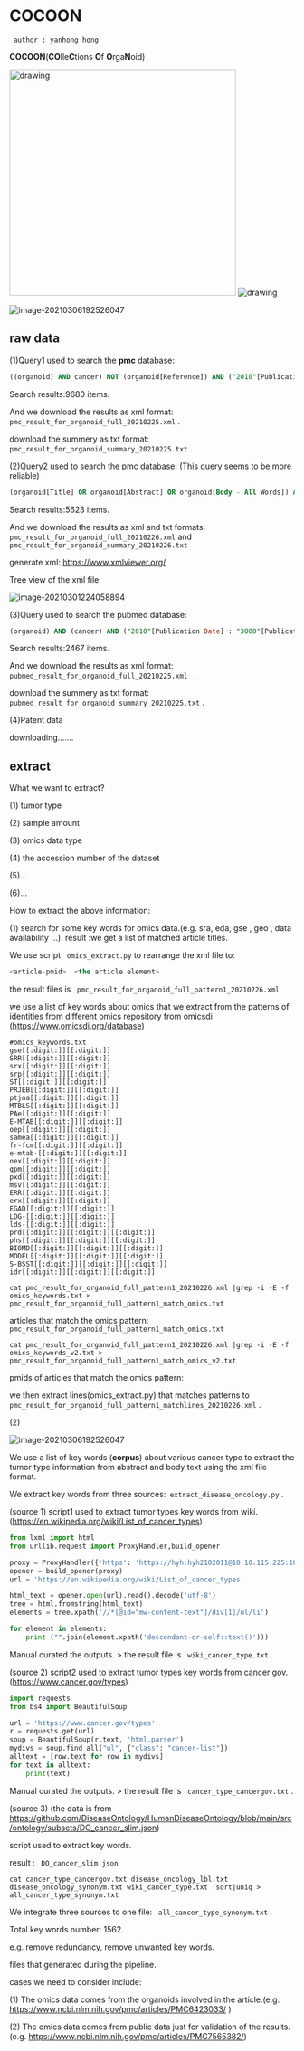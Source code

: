 # COCOON

` author : yanhong hong`

**COCOON**(**CO**lle**C**tions **O**f **O**rga**N**oid)

<img src="./static/cocoon-logo.png" alt="drawing" height="400"/>

<img src="./static/whole_pipe_workflow.PNG" alt="drawing"/>



![image-20210306192526047](./static/cocoon_workflow.svg)

## raw data

(1)Query1 used to search the **pmc** database:

```sql
((organoid) AND cancer) NOT (organoid[Reference]) AND ("2010"[Publication Date] : "3000"[Publication Date]) 
```

Search results:9680 items.

And we download the results as xml format: ` pmc_result_for_organoid_full_20210225.xml` .

download the summery as txt format:` pmc_result_for_organoid_summary_20210225.txt` .



(2)Query2 used to search the pmc database: (This query seems to be more reliable)

```sql
(organoid[Title] OR organoid[Abstract] OR organoid[Body - All Words]) AND (cancer[Title] OR cancer[Abstract] OR cancer[Body - All Words])AND ("2010"[Publication Date] : "3000"[Publication Date]) 
```

Search results:5623 items.

And we download the results as xml and txt formats:` pmc_result_for_organoid_full_20210226.xml` and ` ` ` pmc_result_for_organoid_summary_20210226.txt`

generate xml:  https://www.xmlviewer.org/

Tree view of the xml file.

![image-20210301224058894](./static/pmcxml_treeview.PNG)



(3)Query used to search the pubmed database:

```sql
(organoid) AND (cancer) AND ("2010"[Publication Date] : "3000"[Publication Date]) 
```

Search results:2467 items.

And we download the results as xml format: `pubmed_result_for_organoid_full_20210225.xml ` .

download the summery as txt format: ` pubmed_result_for_organoid_summary_20210225.txt` .



(4)Patent data

downloading.......



## extract

What we want to extract?

(1) tumor type

(2) sample amount

(3) omics data type

(4) the accession number of the dataset

(5)...

(6)...



How to extract the above information:

(1) search for some key words for omics data.(e.g. sra, eda, gse , geo , data availability ...). result :we get a list of matched article titles.

We use script ` omics_extract.py` to rearrange the xml file to:

```sql
<article-pmid>	<the article element>
```

the result files is ` pmc_result_for_organoid_full_pattern1_20210226.xml` 

we use a list of key words about omics that we extract from the patterns of identities from different  omics repository from omicsdi (https://www.omicsdi.org/database)

```
#omics_keywords.txt
gse[[:digit:]][[:digit:]]
SRR[[:digit:]][[:digit:]]
srx[[:digit:]][[:digit:]]
srp[[:digit:]][[:digit:]]
ST[[:digit:]][[:digit:]]
PRJEB[[:digit:]][[:digit:]]
ptjna[[:digit:]][[:digit:]]
MTBLS[[:digit:]][[:digit:]]
PAe[[:digit:]][[:digit:]]
E-MTAB[[:digit:]][[:digit:]]
oep[[:digit:]][[:digit:]]
samea[[:digit:]][[:digit:]]
fr-fcm[[:digit:]][[:digit:]]
e-mtab-[[:digit:]][[:digit:]]
oex[[:digit:]][[:digit:]]
gpm[[:digit:]][[:digit:]]
pxd[[:digit:]][[:digit:]]
msv[[:digit:]][[:digit:]]
ERR[[:digit:]][[:digit:]]
erx[[:digit:]][[:digit:]]
EGAD[[:digit:]][[:digit:]]
LDG-[[:digit:]][[:digit:]]
lds-[[:digit:]][[:digit:]]
prd[[:digit:]][[:digit:]][[:digit:]]
phs[[:digit:]][[:digit:]][[:digit:]]
BIOMD[[:digit:]][[:digit:]][[:digit:]]
MODEL[[:digit:]][[:digit:]][[:digit:]]
S-BSST[[:digit:]][[:digit:]][[:digit:]]
idr[[:digit:]][[:digit:]][[:digit:]]
```

```shell
cat pmc_result_for_organoid_full_pattern1_20210226.xml |grep -i -E -f omics_keywords.txt > pmc_result_for_organoid_full_pattern1_match_omics.txt
```

articles that match the omics pattern: ` pmc_result_for_organoid_full_pattern1_match_omics.txt`

```shell
cat pmc_result_for_organoid_full_pattern1_20210226.xml |grep -i -E -f omics_keywords_v2.txt > pmc_result_for_organoid_full_pattern1_match_omics_v2.txt
```

pmids of articles that match the omics pattern:

we then extract lines(omics_extract.py) that matches patterns to ` pmc_result_for_organoid_full_pattern1_matchlines_20210226.xml` .



(2)

![image-20210306192526047](./static/corpus_workflow.jpg)

 We use a list of key words (**corpus**) about various cancer type to extract the tumor type information from abstract and body text using the xml file format.

We extract key words from three sources:` extract_disease_oncology.py` .

(source 1) script1 used to extract tumor types key words from wiki.(https://en.wikipedia.org/wiki/List_of_cancer_types)

```python
from lxml import html
from urllib.request import ProxyHandler,build_opener

proxy = ProxyHandler({'https': 'https://hyh:hyh2102011@10.10.115.225:1080'})
opener = build_opener(proxy)
url = 'https://en.wikipedia.org/wiki/List_of_cancer_types'

html_text = opener.open(url).read().decode('utf-8')
tree = html.fromstring(html_text)
elements = tree.xpath('//*[@id="mw-content-text"]/div[1]/ul/li')

for element in elements:
    print ("".join(element.xpath('descendant-or-self::text()')))
```

Manual curated the outputs. > the result file is ` wiki_cancer_type.txt` .



(source 2)  script2 used to extract tumor types key words from cancer gov.(https://www.cancer.gov/types)

```python
import requests
from bs4 import BeautifulSoup

url = 'https://www.cancer.gov/types'
r = requests.get(url)
soup = BeautifulSoup(r.text, 'html.parser')
mydivs = soup.find_all("ul", {"class": "cancer-list"})
alltext = [row.text for row in mydivs]
for text in alltext:
    print(text)
```

Manual curated the outputs. > the result file is ` cancer_type_cancergov.txt` . 



(source 3) (the data is from https://github.com/DiseaseOntology/HumanDiseaseOntology/blob/main/src/ontology/subsets/DO_cancer_slim.json)

script used to extract key words.

result : ` DO_cancer_slim.json`

```shell
cat cancer_type_cancergov.txt disease_oncology_lbl.txt disease_oncology_synonym.txt wiki_cancer_type.txt |sort|uniq > all_cancer_type_synonym.txt
```

We integrate three sources to one file: ` all_cancer_type_synonym.txt` .

Total key words number: 1562.



e.g. remove redundancy, remove unwanted key words.



files that generated during the pipeline.



cases we need to consider include:

(1) The omics data comes from the organoids involved in the article.(e.g. https://www.ncbi.nlm.nih.gov/pmc/articles/PMC6423033/ )

(2) The omics data comes from public data just for validation of the results.(e.g. https://www.ncbi.nlm.nih.gov/pmc/articles/PMC7565382/)



